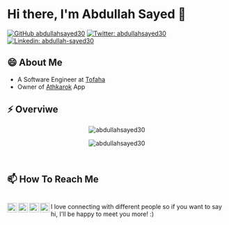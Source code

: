 <h1>Hi there, I'm Abdullah Sayed 👋</h1>

[![GitHub abdullahsayed30](https://img.shields.io/github/followers/abdullahsayed30?label=follow&style=social)](https://github.com/abdullahsayed30)
[![Twitter: abdullahsayed30](https://img.shields.io/twitter/follow/abdullahsayed30?style=social)](https://twitter.com/abdullahsayed30)
[![Linkedin: abdullah-sayed30](https://img.shields.io/badge/abdullah--sayed30-blue?style=flat-square&logo=Linkedin&logoColor=white&link=https://www.linkedin.com/in/abdullah-sayed30/)](https://www.linkedin.com/in/abdullah-sayed30/)


<!--
**abdullahsayed30/abdullahsayed30** is a ✨ _special_ ✨ repository because its `README.md` (this file) appears on your GitHub profile.

Here are some ideas to get you started:

- 🔭 I’m currently working on ...
- 🌱 I’m currently learning ...
- 👯 I’m looking to collaborate on ...
- 🤔 I’m looking for help with ...
- 💬 Ask me about ...
- 📫 How to reach me: ...
- 😄 Pronouns: ...
- ⚡ Fun fact: ...
-->

<h2>😄 About Me</h2>

- A Software Engineer at <a href="https://www.tofaha.net/">Tofaha</a>
- Owner of <a href="https://github.com/Athkarok">Athkarok</a> App
<h2>⚡ Overviwe</h2>
<p align="center"> <img src="https://github-readme-stats.vercel.app/api?username=abdullahsayed30&show_icons=true&locale=en&layout=compact&theme=gotham" alt="abdullahsayed30" /> </p>

<p align="center"> <img align="center" src="https://github-readme-stats.vercel.app/api/top-langs?username=abdullahsayed30&show_icons=true&locale=en&layout=compact&theme=gotham" alt="abdullahsayed30" /> </p>

<br/>

<h2>📫 How To Reach Me</h2>
<br/>
<a href="https://www.linkedin.com/in/abdullah-sayed30/">
  <img align="left" alt="Abdullah's Linkedin" width="22px" src="https://raw.githubusercontent.com/peterthehan/peterthehan/master/assets/linkedin.svg" />
</a>
<a href="https://www.instagram.com/abdullahsayed_30/">
  <img align="left" alt="Abdullah's Instagram" width="22px" src="https://raw.githubusercontent.com/hussainweb/hussainweb/main/icons/instagram.png" />
</a>
<a href="https://discord.com/users/abdullahsayed30">
  <img align="left" alt="Abdullah's Discord" width="22px" src="https://raw.githubusercontent.com/peterthehan/peterthehan/master/assets/discord.svg" />
</a>
<a href="https://twitter.com/abdullahsayed30">
  <img align="left" alt="Abdullah's Twitter" width="22px" src="https://raw.githubusercontent.com/peterthehan/peterthehan/master/assets/twitter.svg" />
</a>
I love connecting with different people so if you want to say hi, I'll be happy to meet you more! :)

